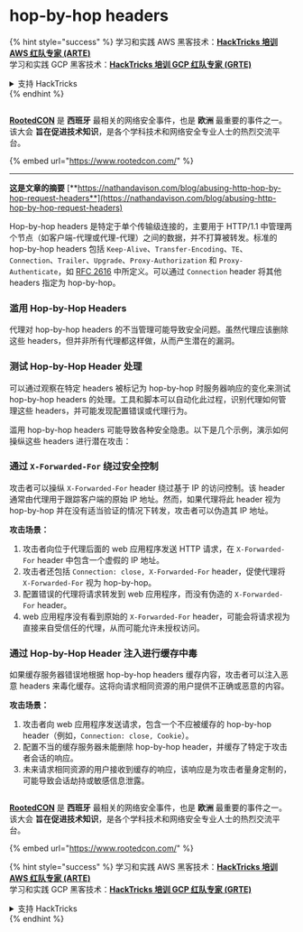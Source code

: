 # hop-by-hop headers

{% hint style="success" %}
学习和实践 AWS 黑客技术：<img src="../.gitbook/assets/arte.png" alt="" data-size="line">[**HackTricks 培训 AWS 红队专家 (ARTE)**](https://training.hacktricks.xyz/courses/arte)<img src="../.gitbook/assets/arte.png" alt="" data-size="line">\
学习和实践 GCP 黑客技术：<img src="../.gitbook/assets/grte.png" alt="" data-size="line">[**HackTricks 培训 GCP 红队专家 (GRTE)**<img src="../.gitbook/assets/grte.png" alt="" data-size="line">](https://training.hacktricks.xyz/courses/grte)

<details>

<summary>支持 HackTricks</summary>

* 查看 [**订阅计划**](https://github.com/sponsors/carlospolop)!
* **加入** 💬 [**Discord 群组**](https://discord.gg/hRep4RUj7f) 或 [**Telegram 群组**](https://t.me/peass) 或 **关注** 我们的 **Twitter** 🐦 [**@hacktricks\_live**](https://twitter.com/hacktricks\_live)**.**
* **通过向** [**HackTricks**](https://github.com/carlospolop/hacktricks) 和 [**HackTricks Cloud**](https://github.com/carlospolop/hacktricks-cloud) GitHub 仓库提交 PR 分享黑客技巧。

</details>
{% endhint %}

<figure><img src="https://files.gitbook.com/v0/b/gitbook-x-prod.appspot.com/o/spaces%2F-L_2uGJGU7AVNRcqRvEi%2Fuploads%2FelPCTwoecVdnsfjxCZtN%2Fimage.png?alt=media&#x26;token=9ee4ff3e-92dc-471c-abfe-1c25e446a6ed" alt=""><figcaption></figcaption></figure>

[**RootedCON**](https://www.rootedcon.com/) 是 **西班牙** 最相关的网络安全事件，也是 **欧洲** 最重要的事件之一。该大会 **旨在促进技术知识**，是各个学科技术和网络安全专业人士的热烈交流平台。

{% embed url="https://www.rootedcon.com/" %}

***

**这是文章的摘要** [**https://nathandavison.com/blog/abusing-http-hop-by-hop-request-headers**](https://nathandavison.com/blog/abusing-http-hop-by-hop-request-headers)

Hop-by-hop headers 是特定于单个传输级连接的，主要用于 HTTP/1.1 中管理两个节点（如客户端-代理或代理-代理）之间的数据，并不打算被转发。标准的 hop-by-hop headers 包括 `Keep-Alive`、`Transfer-Encoding`、`TE`、`Connection`、`Trailer`、`Upgrade`、`Proxy-Authorization` 和 `Proxy-Authenticate`，如 [RFC 2616](https://tools.ietf.org/html/rfc2616#section-13.5.1) 中所定义。可以通过 `Connection` header 将其他 headers 指定为 hop-by-hop。

### 滥用 Hop-by-Hop Headers

代理对 hop-by-hop headers 的不当管理可能导致安全问题。虽然代理应该删除这些 headers，但并非所有代理都这样做，从而产生潜在的漏洞。

### 测试 Hop-by-Hop Header 处理

可以通过观察在特定 headers 被标记为 hop-by-hop 时服务器响应的变化来测试 hop-by-hop headers 的处理。工具和脚本可以自动化此过程，识别代理如何管理这些 headers，并可能发现配置错误或代理行为。

滥用 hop-by-hop headers 可能导致各种安全隐患。以下是几个示例，演示如何操纵这些 headers 进行潜在攻击：

### 通过 `X-Forwarded-For` 绕过安全控制

攻击者可以操纵 `X-Forwarded-For` header 绕过基于 IP 的访问控制。该 header 通常由代理用于跟踪客户端的原始 IP 地址。然而，如果代理将此 header 视为 hop-by-hop 并在没有适当验证的情况下转发，攻击者可以伪造其 IP 地址。

**攻击场景：**

1. 攻击者向位于代理后面的 web 应用程序发送 HTTP 请求，在 `X-Forwarded-For` header 中包含一个虚假的 IP 地址。
2. 攻击者还包括 `Connection: close, X-Forwarded-For` header，促使代理将 `X-Forwarded-For` 视为 hop-by-hop。
3. 配置错误的代理将请求转发到 web 应用程序，而没有伪造的 `X-Forwarded-For` header。
4. web 应用程序没有看到原始的 `X-Forwarded-For` header，可能会将请求视为直接来自受信任的代理，从而可能允许未授权访问。

### 通过 Hop-by-Hop Header 注入进行缓存中毒

如果缓存服务器错误地根据 hop-by-hop headers 缓存内容，攻击者可以注入恶意 headers 来毒化缓存。这将向请求相同资源的用户提供不正确或恶意的内容。

**攻击场景：**

1. 攻击者向 web 应用程序发送请求，包含一个不应被缓存的 hop-by-hop header（例如，`Connection: close, Cookie`）。
2. 配置不当的缓存服务器未能删除 hop-by-hop header，并缓存了特定于攻击者会话的响应。
3. 未来请求相同资源的用户接收到缓存的响应，该响应是为攻击者量身定制的，可能导致会话劫持或敏感信息泄露。

<figure><img src="https://files.gitbook.com/v0/b/gitbook-x-prod.appspot.com/o/spaces%2F-L_2uGJGU7AVNRcqRvEi%2Fuploads%2FelPCTwoecVdnsfjxCZtN%2Fimage.png?alt=media&#x26;token=9ee4ff3e-92dc-471c-abfe-1c25e446a6ed" alt=""><figcaption></figcaption></figure>

[**RootedCON**](https://www.rootedcon.com/) 是 **西班牙** 最相关的网络安全事件，也是 **欧洲** 最重要的事件之一。该大会 **旨在促进技术知识**，是各个学科技术和网络安全专业人士的热烈交流平台。

{% embed url="https://www.rootedcon.com/" %}

{% hint style="success" %}
学习和实践 AWS 黑客技术：<img src="../.gitbook/assets/arte.png" alt="" data-size="line">[**HackTricks 培训 AWS 红队专家 (ARTE)**](https://training.hacktricks.xyz/courses/arte)<img src="../.gitbook/assets/arte.png" alt="" data-size="line">\
学习和实践 GCP 黑客技术：<img src="../.gitbook/assets/grte.png" alt="" data-size="line">[**HackTricks 培训 GCP 红队专家 (GRTE)**<img src="../.gitbook/assets/grte.png" alt="" data-size="line">](https://training.hacktricks.xyz/courses/grte)

<details>

<summary>支持 HackTricks</summary>

* 查看 [**订阅计划**](https://github.com/sponsors/carlospolop)!
* **加入** 💬 [**Discord 群组**](https://discord.gg/hRep4RUj7f) 或 [**Telegram 群组**](https://t.me/peass) 或 **关注** 我们的 **Twitter** 🐦 [**@hacktricks\_live**](https://twitter.com/hacktricks\_live)**.**
* **通过向** [**HackTricks**](https://github.com/carlospolop/hacktricks) 和 [**HackTricks Cloud**](https://github.com/carlospolop/hacktricks-cloud) GitHub 仓库提交 PR 分享黑客技巧。

</details>
{% endhint %}
